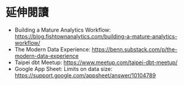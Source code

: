 # 延伸閱讀

- Building a Mature Analytics Workflow: https://blog.fishtownanalytics.com/building-a-mature-analytics-workflow/
- The Modern Data Experience: https://benn.substack.com/p/the-modern-data-experience
- Taipei dbt Meetup: https://www.meetup.com/taipei-dbt-meetup/
- Google App Sheet: Limits on data size: https://support.google.com/appsheet/answer/10104789
